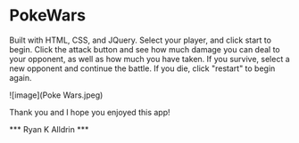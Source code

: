 # PokeWars

Built with HTML, CSS, and JQuery.  Select your player, and click start to begin.  Click the attack button and see how much damage you can deal to your opponent, as well as how much you have taken.  If you survive, select a new opponent and continue the battle.  If you die, click "restart" to begin again.

![image](Poke Wars.jpeg)

Thank you and I hope you enjoyed this app!

*** Ryan K Alldrin ***
